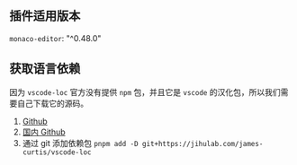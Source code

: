 ## 插件适用版本

`monaco-editor`: "^0.48.0"

## 获取语言依赖

因为 `vscode-loc` 官方没有提供 `npm` 包，并且它是 `vscode` 的汉化包，所以我们需要自己下载它的源码。

1. [Github](https://github.com/microsoft/vscode-loc/tree/main/i18n/)
2. [国内 Github](https://gitcode.com/microsoft/vscode-loc/tree/main/i18n/vscode-language-pack-zh-hans/translations)
3. 通过 git 添加依赖包 `pnpm add -D git+https://jihulab.com/james-curtis/vscode-loc`
